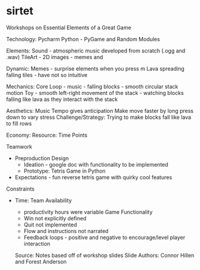 # sirtet

Workshops on Essential Elements of a Great Game

Technology:
Pycharm
Python - PyGame and Random Modules

Elements:
Sound - atmospheric music developed from scratch (.ogg and .wav)
TileArt - 2D images - memes and

Dynamic:
Memes - surprise elements when you press m
Lava spreading falling tiles - have not so intuitive

Mechanics:
Core Loop - music
          - falling blocks
          - smooth circular stack motion
Toy - smooth left-right movement of the stack
    - watching blocks falling like lava as they interact with the stack

Aesthetics:
Music Tempo gives anticipation
Make move faster by long press down to vary stress
Challenge/Strategy:
Trying to make blocks fall like lava to fill rows

Economy:
Resource: Time Points

Teamwork
- Preproduction Design
  - Ideation -  google doc with functionality to be implemented
  - Prototype: Tetris Game in Python
- Expectations - fun reverse tetris game with quirky cool features

Constraints
- Time:
  Team Availability
  - productivity hours were variable
  Game Functionality
  - Win not explicitly defined
  - Quit not implemented
  - Flow and instructions not narrated
  - Feedback loops - positive and negative to encourage/level player interaction
  
  Source:
  Notes based off of workshop slides
  Slide Authors: Connor Hillen and Forest Anderson

